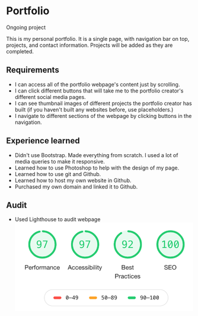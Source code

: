 # Portfolio
Ongoing project

This is my personal portfolio. It is a single page, with navigation bar on top, projects, and contact information. Projects will be added as they are completed.


## Requirements
- I can access all of the portfolio webpage's content just by scrolling.
- I can click different buttons that will take me to the portfolio creator's different social media pages.
- I can see thumbnail images of different projects the portfolio creator has built (if you haven't built any websites before, use placeholders.)
- I navigate to different sections of the webpage by clicking buttons in the navigation.

## Experience learned
- Didn't use Bootstrap. Made everything from scratch. I used a lot of media queries to make it responsive.
- Learned how to use Photoshop to help with the design of my page.
- Learned how to use git and Github.
- Learned how to host my own website in Github.
- Purchased my own domain and linked it to Github.

## Audit
- Used Lighthouse to audit webpage
![Lighthouse Audit Result](img/auditResult.png)
